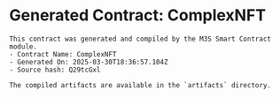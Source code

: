 # Generated Contract: ComplexNFT

    This contract was generated and compiled by the M3S Smart Contract module.
    - Contract Name: ComplexNFT
    - Generated On: 2025-03-30T18:36:57.104Z
    - Source hash: Q29tcGxl

    The compiled artifacts are available in the `artifacts` directory.
    